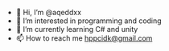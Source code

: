 - 👋 Hi, I’m @aqeddxx
- 👀 I’m interested in programming and coding
- 🌱 I’m currently learning C# and unity
- 📫 How to reach me hppcidk@gmail.com

